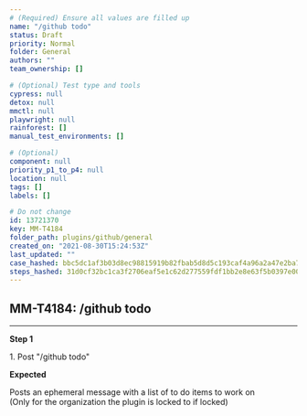 ```yaml
---
# (Required) Ensure all values are filled up
name: "/github todo"
status: Draft
priority: Normal
folder: General
authors: ""
team_ownership: []

# (Optional) Test type and tools
cypress: null
detox: null
mmctl: null
playwright: null
rainforest: []
manual_test_environments: []

# (Optional)
component: null
priority_p1_to_p4: null
location: null
tags: []
labels: []

# Do not change
id: 13721370
key: MM-T4184
folder_path: plugins/github/general
created_on: "2021-08-30T15:24:53Z"
last_updated: ""
case_hashed: bbc5dc1af3b03d8ec98815919b82fbab5d8d5c193caf4a96a2a47e2ba7495b4d3e291d73efe60236462a6522f09ba420
steps_hashed: 31d0cf32bc1ca3f2706eaf5e1c62d277559fdf1bb2e8e63f5b0397e009e2ffdf837f3cff038ade559c4cbdb85ed3e0c7
---
```


## MM-T4184: /github todo

---

**Step 1**

1\. Post "/github todo"

**Expected**

Posts an ephemeral message with a list of to do items to work on\
(Only for the organization the plugin is locked to if locked)
